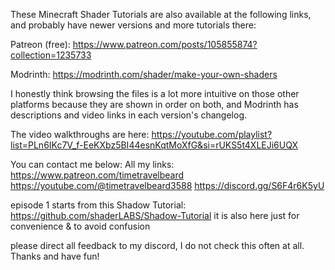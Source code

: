 These Minecraft Shader Tutorials are also available at the following links, and probably have newer versions and more tutorials there:

Patreon (free):
	https://www.patreon.com/posts/105855874?collection=1235733
		
Modrinth: 
	https://modrinth.com/shader/make-your-own-shaders

I honestly think browsing the files is a lot more intuitive on those other platforms because they are shown in order on both, and Modrinth has descriptions and video links in each version's changelog.
	
The video walkthroughs are here:
	https://youtube.com/playlist?list=PLn6IKc7V_f-EeKXbz5BI44esnKqtMoXfG&si=rUKS5t4XLEJi6UQX

You can contact me below:
	All my links:
		https://www.patreon.com/timetravelbeard
		https://youtube.com/@timetravelbeard3588
		https://discord.gg/S6F4r6K5yU 

episode 1 starts from this Shadow Tutorial: https://github.com/shaderLABS/Shadow-Tutorial it is also here just for convenience & to avoid confusion

please direct all feedback to my discord, I do not check this often at all. Thanks and have fun!

